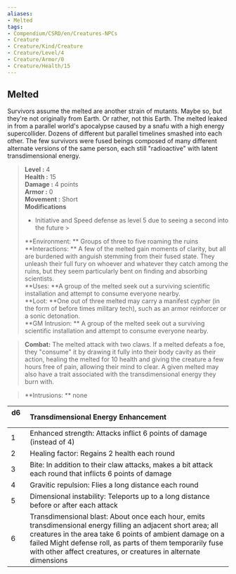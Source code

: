 ```yaml
---
aliases:
- Melted
tags:
- Compendium/CSRD/en/Creatures-NPCs
- Creature
- Creature/Kind/Creature
- Creature/Level/4
- Creature/Armor/0
- Creature/Health/15
---
```


  
## Melted  
Survivors assume the melted are another strain of mutants. Maybe so, but they're not originally from Earth. Or rather, not this Earth. The melted leaked in from a parallel world's apocalypse caused by a snafu with a high energy supercollider. Dozens of different but parallel timelines smashed into each other. The few survivors were fused beings composed of many different alternate versions of the same person, each still "radioactive" with latent transdimensional energy.  

  
> **Level :** 4  
> **Health :** 15  
> **Damage :** 4 points  
> **Armor :** 0  
> **Movement :** Short  
> **Modifications**  
>- Initiative and Speed defense as level 5 due to seeing a second into the future >
>  
> **Environment: ** Groups of three to five roaming the ruins  
> **Interactions: ** A few of the melted gain moments of clarity, but all are burdened with anguish stemming from their fused state. They unleash their full fury on whoever and whatever they catch among the ruins, but they seem particularly bent on finding and absorbing scientists.  
> **Uses: **A group of the melted seek out a surviving scientific installation and attempt to consume everyone nearby.  
> **Loot: **One out of three melted may carry a manifest cypher (in the form of before times military tech), such as an armor reinforcer or a sonic detonation.  
> **GM Intrusion: ** A group of the melted seek out a surviving scientific installation and attempt to consume everyone nearby.  

> **Combat:** 
> The melted attack with two claws. 
If a melted defeats a foe, they "consume" it by drawing it fully into their body cavity as their action, healing the melted for 10 health and giving the creature a few hours free of pain, allowing their mind to clear. 
A given melted may also have a trait associated with the transdimensional energy they burn with.  
  

> **Intrusions: ** 
> none  
  

|  d6&nbsp; &nbsp; &nbsp; | Transdimensional Energy Enhancement  |  
| ------------- | :----------- |  
| 1 | Enhanced strength: Attacks inflict 6 points of damage (instead of 4) |  
| 2 | Healing factor: Regains 2 health each round |  
| 3 | Bite: In addition to their claw attacks, makes a bit attack each round that inflicts 6 points of damage |  
| 4 | Gravitic repulsion: Flies a long distance each round |  
| 5 | Dimensional instability: Teleports up to a long distance before or after each attack |  
| 6 | Transdimensional blast: About once each hour, emits transdimensional energy filling an adjacent short area; all creatures in the area take 6 points of ambient damage on a failed Might defense roll, as parts of them temporarily fuse with other affect creatures, or creatures in alternate dimensions |
